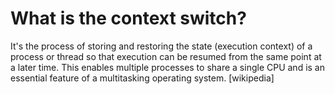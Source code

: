 # What is the context switch?

It's the process of storing and restoring the state (execution context) of a process or thread so that execution can be
resumed from the same point at a later time. This enables multiple processes to share a single CPU and is an essential
feature of a multitasking operating system. [wikipedia]
